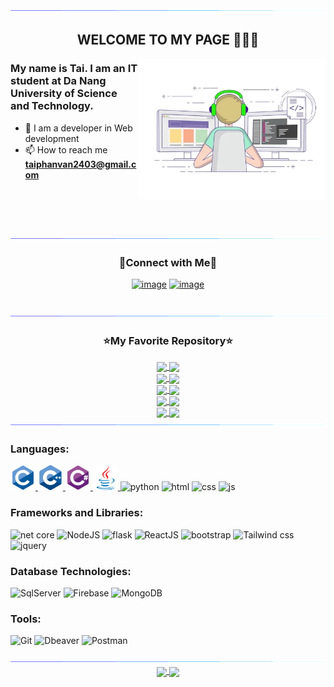 <!--x axis divider-->
<img src="./assets/images/horizontal-divider-gradient.gif">
<h2 align="center">WELCOME TO MY PAGE 👋👋👋</h2>

<picture> 
<a href="https://media.giphy.com/media/SWoSkN6DxTszqIKEqv/giphy.gif" alt="Developer">
<img src="./assets//images/developer.webp" align="right" width="300">
</a>
</picture>

<h3 align="left">My name is Tai. I am an IT student at Da Nang University of Science and Technology.</h3>

- 🌱 I am a developer in Web development
- 📫 How to reach me **taiphanvan2403@gmail.com**

<br/>
<br/>
<br/>
<br/>
<img src="/assets/images/horizontal-divider-gradient.gif">
<h3 align="center" width=400>🤝Connect with Me🤝</h3>
<div align="center">

[![image](https://img.shields.io/badge/Facebook-0077B5?style=for-the-badge&logo=facebook&logoColor=white)](https://www.facebook.com/profile.php?id=100014149143164)
[![image](https://img.shields.io/badge/Gmail-red?style=for-the-badge&logo=gmail&logoColor=white)](mailto:taiphanvan2403@gmail.com)
</div>

<br/>

<!-- ![Tài 's github stats](https://github-readme-stats-git-masterrstaa-rickstaa.vercel.app/api?username=taiphanvan2k3&show_icons=true&theme=tokyonight&hide=contribs,prs,issues) -->
<img src="/assets/images/horizontal-divider-gradient.gif">
<h3 align="center">⭐My Favorite Repository⭐</h3>
<div align="center">
    <a href="https://github.com/taiphanvan2k3/UniTravelBE_Unihack2024/">
      <!-- Change the `github-readme-stats.anuraghazra1.vercel.app` to `github-readme-stats.vercel.app`  -->
      <img align="center" src="https://github-readme-stats.anuraghazra1.vercel.app/api/pin/?username=taiphanvan2k3&repo=UniTravelBE_Unihack2024&theme=highcontrast" width="400px"/>
    </a>
    <a href="https://github.com/taiphanvan2k3/UniTravelFE_Unihack2024">
      <!-- Change the `github-readme-stats.anuraghazra1.vercel.app` to `github-readme-stats.vercel.app`  -->
      <img align="center" src="https://github-readme-stats.anuraghazra1.vercel.app/api/pin/?username=taiphanvan2k3&repo=UniTravelFE_Unihack2024&theme=highcontrast" width="400px"/>
    </a>
</div>

<div align="center">
    <a href="https://github.com/taiphanvan2k3/ChatAppStinger/">
      <!-- Change the `github-readme-stats.anuraghazra1.vercel.app` to `github-readme-stats.vercel.app`  -->
      <img align="center" src="https://github-readme-stats.anuraghazra1.vercel.app/api/pin/?username=taiphanvan2k3&repo=ChatAppStinger&theme=dracula" width="400px"/>
    </a>
    <a href="https://github.com/taiphanvan2k3/PBL3/">
      <!-- Change the `github-readme-stats.anuraghazra1.vercel.app` to `github-readme-stats.vercel.app`  -->
      <img align="center" src="https://github-readme-stats.anuraghazra1.vercel.app/api/pin/?username=taiphanvan2k3&repo=PBL3&theme=dracula" width="400px"/>
    </a>
</div>

<div align="center">
  <a href="https://github.com/taiphanvan2k3/PdfConvertion/">
    <!-- Change the `github-readme-stats.anuraghazra1.vercel.app` to `github-readme-stats.vercel.app`  -->
    <img align="center" src="https://github-readme-stats.anuraghazra1.vercel.app/api/pin/?username=taiphanvan2k3&repo=PdfConvertion&theme=dracula" />
  </a> 

  <a href="https://github.com/taiphanvan2k3/OnlineExam/">
    <!-- Change the `github-readme-stats.anuraghazra1.vercel.app` to `github-readme-stats.vercel.app`  -->
    <img align="center" src="https://github-readme-stats.anuraghazra1.vercel.app/api/pin/?username=taiphanvan2k3&repo=OnlineExam&theme=dracula" />
  </a> 
</div>

<div align="center">
    <!-- Themes: highcontrast, merko, radical, gruvbox,dark,dracula, onedark,cobalt,synthwave--->
  <a href="https://github.com/taiphanvan2k3/MegaMan/">
    <!-- Change the `github-readme-stats.anuraghazra1.vercel.app` to `github-readme-stats.vercel.app`  -->
    <img align="center" src="https://github-readme-stats.anuraghazra1.vercel.app/api/pin/?username=taiphanvan2k3&repo=MegaMan&theme=dracula"  width="400px"/>
  </a>    
  <a href="https://github.com/taiphanvan2k3/CalendarSwing/">
    <!-- Change the `github-readme-stats.anuraghazra1.vercel.app` to `github-readme-stats.vercel.app`  -->
    <img align="center" src="https://github-readme-stats.anuraghazra1.vercel.app/api/pin/?username=taiphanvan2k3&repo=CalendarSwing&theme=dracula" />
  </a>   
</div>

<div align="center">
  <a href="https://github.com/taiphanvan2k3/Snake2D/">
  <!-- Change the `github-readme-stats.anuraghazra1.vercel.app` to `github-readme-stats.vercel.app`  -->
  <img align="center" src="https://github-readme-stats.anuraghazra1.vercel.app/api/pin/?username=taiphanvan2k3&repo=Snake2D&theme=highcontrast" />
</a>  

<a href="https://github.com/taiphanvan2k3/CalendarWinform/">
  <!-- Change the `github-readme-stats.anuraghazra1.vercel.app` to `github-readme-stats.vercel.app`  -->
  <img align="center" src="https://github-readme-stats.anuraghazra1.vercel.app/api/pin/?username=taiphanvan2k3&repo=CalendarWinform&theme=highcontrast" />
</a> 
</div>
 
 <img src="./assets/images/horizontal-divider-gradient.gif">
<h3 align="left">Languages:</h3>
<p align="left"> 
<a href="https://www.cprogramming.com/" target="_blank" rel="noreferrer"> 
  <img src="https://raw.githubusercontent.com/devicons/devicon/master/icons/c/c-original.svg" alt="c" width="40" height="40"/> 
</a> 
<a href="https://www.w3schools.com/cpp/" target="_blank" rel="noreferrer"> 
  <img src="https://raw.githubusercontent.com/devicons/devicon/master/icons/cplusplus/cplusplus-original.svg" alt="cplusplus" width="40" height="40"/> 
</a> 
<a href="https://www.w3schools.com/cs/" target="_blank" rel="noreferrer">
  <img src="https://raw.githubusercontent.com/devicons/devicon/master/icons/csharp/csharp-original.svg" alt="csharp" width="40" height="40"/> 
</a> 
<a href="https://www.java.com" target="_blank" rel="noreferrer"> 
<img src="https://raw.githubusercontent.com/devicons/devicon/master/icons/java/java-original.svg" alt="java" width="40" height="40"/> </a>
<img src="https://upload.wikimedia.org/wikipedia/commons/thumb/0/0a/Python.svg/1200px-Python.svg.png" alt="python" width="40" /> </a>
<img src="https://cdn-icons-png.flaticon.com/512/732/732212.png" alt="html" width="35"/> 
<img src="https://cdn4.iconfinder.com/data/icons/social-media-logos-6/512/121-css3-512.png" alt="css" width="35"/>
<img src="https://cdn-icons-png.flaticon.com/512/5968/5968292.png" alt="js" width="35"/>
<h3 align="left">Frameworks and Libraries:</h3>
<p align="left"> 
<img src="https://encrypted-tbn0.gstatic.com/images?q=tbn:ANd9GcSLjgMhUemFnScxBI3kAVh9aDD2XUAPu4eQqA&s" alt="net core" width="35"/>
<img src="https://miro.medium.com/v2/resize:fit:900/1*TY9uBBO9leUbRtlXmQBiug.png" alt="NodeJS" width="40"/>
<img src="https://encrypted-tbn0.gstatic.com/images?q=tbn:ANd9GcRubRv-E-PFnEuyYITdMYPqMXrBLOIKUTW8ug&s" alt="flask" width="30"/>
<img src="https://encrypted-tbn0.gstatic.com/images?q=tbn:ANd9GcSlGmKtrnxElpqw3AExKXPWWBulcwjlvDJa1Q&s" alt="ReactJS" width="35"/>  
<img src="https://camo.githubusercontent.com/b872b9ada0c2c3d373bbb0c356eb4af353127335fc3d2e611964433864ab4de1/68747470733a2f2f676574626f6f7473747261702e636f6d2f646f63732f352e322f6173736574732f6272616e642f626f6f7473747261702d6c6f676f2d736861646f772e706e67" alt="bootstrap" width="45"/>
<img src="https://image.pngaaa.com/779/6447779-middle.png" alt="Tailwind css" width="45"/>
<img src="https://cdn.iconscout.com/icon/free/png-256/free-jquery-8-1175153.png" alt="jquery" width="35"/>
</p>
<h3 align="left">Database Technologies:</h3>
<p align="left"> 
<img src="https://cdn-icons-png.flaticon.com/512/5968/5968364.png" alt="SqlServer" width="40" height="40"/> 
<img src="https://encrypted-tbn0.gstatic.com/images?q=tbn:ANd9GcQ8xKpbMzxgx6L-fJilln2UxP3Mat8d9fndfQ&s" alt="Firebase" width="110"/> 
<img src="https://3.imimg.com/data3/AG/DH/MY-8239411/mongo-db-consultants-software.png" alt="MongoDB" width="110"/> 
</p>
<h3 align="left">Tools:</h3>
<p align="left"> 
<img src="https://avatars.githubusercontent.com/u/18133?s=280&v=4" alt="Git" width="35"/> 
<img src="https://repository-images.githubusercontent.com/44662669/f3f5c080-808b-11ea-9713-2bea65875d95" alt="Dbeaver" width="80"/> 
<img src="https://yt3.googleusercontent.com/X-rhKMndFm9hT9wIaJns1StBfGbFdLTkAROwm4UZ3n9ucrBky5CFIeeZhSszFXBgQjItzCD0SA=s900-c-k-c0x00ffffff-no-rj" alt="Postman" width="35"/> 
</p>
<img src="./assets/images/horizontal-divider-gradient.gif">


<!-- custom streak stats: https://git.io/streak-stats -->
<!-- <p align="center"><img src="https://streak-stats.demolab.com?user=taiphanvan2k3&hide_border=true&type=png" alt="taiphanvan2k3" /></p> -->

<!-- [![Top Langs](https://github-readme-stats.vercel.app/api/top-langs/?username=taiphanvan2k3&layout=donut&langs_count=20)](https://github.com/taiphanvan2k3/github-readme-stats) -->

<div align="center">
  <a href="https://github-readme-stats-phan-van-tais-projects.vercel.app/api?username=taiphanvan2k3">
    <img height=210 align="center" src="https://github-readme-stats-phan-van-tais-projects.vercel.app/api?username=taiphanvan2k3&card_width=150" />
  </a>
    <!-- Có thể tùy chỉnh langs-count từ 1 -> 20 -->
  <a href="https://github-readme-stats-phan-van-tais-projects.vercel.app">
    <img height=210 align="center" src="https://github-readme-stats-phan-van-tais-projects.vercel.app/api/top-langs?username=taiphanvan2k3&layout=compact&langs_count=10&card_width=200" />
  </a>
</div>
